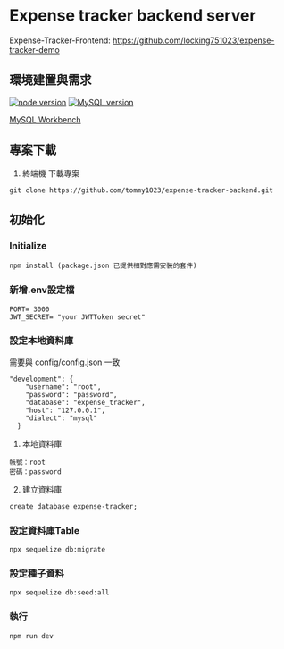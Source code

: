 # Expense tracker backend server

Expense-Tracker-Frontend: https://github.com/locking751023/expense-tracker-demo

## 環境建置與需求 
[![node version](https://img.shields.io/badge/node-v16.15.1-impotent?style=flat "node")](https://nodejs.org/en/)
[![MySQL version](https://img.shields.io/badge/MySQL-v8.0.31-informational "MySQL")](https://dev.mysql.com/downloads/mysql/)

[MySQL Workbench](https://dev.mysql.com/downloads/workbench/)

## 專案下載 

1. 終端機 下載專案

```
git clone https://github.com/tommy1023/expense-tracker-backend.git
```

## 初始化
### Initialize

```
npm install (package.json 已提供相對應需安裝的套件)
```

### 新增.env設定檔
```
PORT= 3000
JWT_SECRET= "your JWTToken secret"
```

### 設定本地資料庫
需要與 config/config.json 一致
```
"development": {
    "username": "root",
    "password": "password",
    "database": "expense_tracker",
    "host": "127.0.0.1",
    "dialect": "mysql"
  }
```

1. 本地資料庫

```
帳號：root
密碼：password
```

2. 建立資料庫

```
create database expense-tracker;
```

### 設定資料庫Table

```
npx sequelize db:migrate
```

### 設定種子資料

```
npx sequelize db:seed:all
```

### 執行

```
npm run dev
```



  
  
  
  
  
  
  
  
  
  

